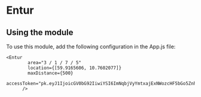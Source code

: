 # Entur

## Using the module

To use this module, add the following configuration in the App.js file:
```
<Entur
        area="3 / 1 / 7 / 5"
        location={[59.9165606, 10.7602077]}
        maxDistance={500}
        accessToken="pk.eyJ1IjoicGV0bG92IiwiYSI6ImNqbjVyYmtxajExNWozcHF5bGo5ZnhhaDIifQ.hF23z__33Xw1YF0ycpzg3g"
      />
```
